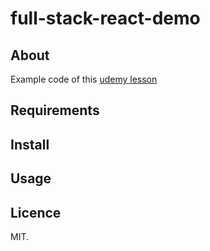 # full-stack-react-demo

## About

Example code of this [udemy lesson](https://www.udemy.com/share/1hbyk/)

## Requirements

## Install

## Usage

## Licence

MIT.
